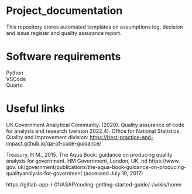 # Project_documentation
This repository stores automated templates on assumptions log, decision and issue register and quality assurance report.  
# Software requirements  
Python  
VSCode  
Quarto  
# Useful links  
UK Government Analytical Community. (2020). Quality assurance of code for analysis and research (version 2022.4). Office for National Statistics, Quality and Improvement division: https://best-practice-and-impact.github.io/qa-of-code-guidance/  

Treasury, H.M., 2015. The Aqua Book: guidance on producing quality analysis for government. HM Government, London, UK, nd https://www. gov. uk/government/publications/the-aqua-book-guidance-on-producing-qualityanalysis-for-government (accessed July 10, 2017)  

https://gitlab-app-l-01/ASAP/coding-getting-started-guide/-/wikis/home  

